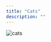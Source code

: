 ```yaml
---
title: "Cats"
description: ""
---
```

<img src="https://upload.wikimedia.org/wikipedia/commons/0/0b/Cat_poster_1.jpg" alt="cats">
